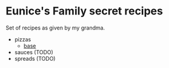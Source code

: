 # Eunice's Family secret recipes

Set of recipes as given by my grandma.

- pizzas 
  - [base](./pizzas/base.md)
- sauces (TODO)
- spreads (TODO)
